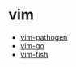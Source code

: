 vim
=====

* [vim-pathogen](https://github.com/tpope/vim-pathogen)
* [vim-go](https://github.com/fatih/vim-go)
* [vim-fish](https://github.com/dag/vim-fish)
